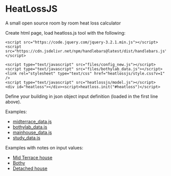 # HeatLossJS

A small open source room by room heat loss calculator

Create html page, load heatloss.js tool with the following:

    <script src="https://code.jquery.com/jquery-3.2.1.min.js"></script>
    <script src="https://cdn.jsdelivr.net/npm/handlebars@latest/dist/handlebars.js"></script>
    
    <script type="text/javascript" src="files/config_new.js"></script>
    <script type="text/javascript" src="files/bothylab_data.js"></script>
    <link rel="stylesheet" type="text/css" href="heatlossjs/style.css?v=1" />
    <script type="text/javascript" src="heatlossjs/model.js"></script>
    <div id="heatloss"></div><script>heatloss.init("#heatloss")</script>
    
Define your building in json object input definition (loaded in the first line above).

Examples: 

- [midterrace_data.js](files/midterrace_data.js)
- [bothylab_data.js](files/bothylab_data.js)
- [mainhouse_data.js](files/mainhouse_data.js)
- [study_data.js](files/study_data.js)

Examples with notes on input values:

- [Mid Terrace house](https://trystanlea.org.uk/roombyroomheatloss2)
- [Bothy](https://trystanlea.org.uk/bothy)
- [Detached house](https://trystanlea.org.uk/house)
